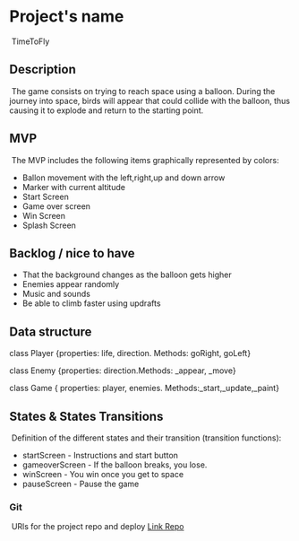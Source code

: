 # Project's name
​
TimeToFly
​
## Description
​
The game consists on trying to reach space using a balloon. During the journey into space, birds will appear that could collide with the balloon, thus causing it to explode and return to the starting point.
​
## MVP
​
The MVP includes the following items graphically represented by colors:
​
- Ballon movement with the left,right,up and down arrow
- Marker with current altitude
- Start Screen
- Game over screen
- Win Screen
- Splash Screen
​
## Backlog / nice to have
- That the background changes as the balloon gets higher
- Enemies appear randomly
- Music and sounds
- Be able to climb faster using updrafts
​
## Data structure
class Player {properties: life, direction. Methods: goRight, goLeft}

class Enemy {properties: direction.Methods: _appear, _move}

class Game { properties: player, enemies. Methods:\_start,\_update,\_paint}
​
## States & States Transitions
​
Definition of the different states and their transition (transition functions):
​
- startScreen - Instructions and start button
- gameoverScreen - If the balloon breaks, you lose.
- winScreen - You win once you get to space
- pauseScreen - Pause the game
​
### Git
​
URls for the project repo and deploy
[Link Repo](https://github.com/argexitoo/timetofly)
​
